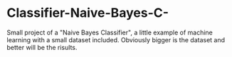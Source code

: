 # Classifier-Naive-Bayes-C-
Small project of a "Naive Bayes Classifier", a little example of machine learning with a small dataset included. Obviously bigger is the dataset and better will be the risults.
